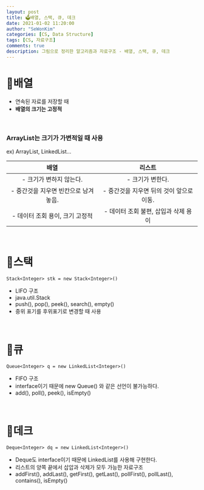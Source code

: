 ```yaml
---
layout: post
title: 🗳️배열, 스택, 큐, 데크
date: 2021-01-02 11:20:00
author: "SeWonKim"
categories: [CS, Data Structure]
tags: [CS, 자료구조]
comments: true
description: 그림으로 정리한 알고리즘과 자료구조 - 배열, 스택, 큐, 데크
---
```


# 🍎배열

- 연속된 자료를 저장할 때
- **배열의 크기는 고정적**
  
&nbsp;   

### ArrayList는 크기가 가변적일 때 사용

ex) ArrayList, LinkedList... 


|                 배열                 |                  리스트                  |
| :----------------------------------: | :--------------------------------------: |
|       - 크기가 변하지 않는다.        |             - 크기가 변한다.             |
| - 중간것을 지우면 빈칸으로 남겨놓음. | - 중간것을 지우면 뒤의 것이 앞으로 이동. |
|   - 데이터 조회 용이, 크기 고정적    |   - 데이터 조회 불편, 삽입과 삭제 용이   |

&nbsp;

# 🍍스택

`Stack<Integer> stk = new Stack<Integer>()` 

- LIFO 구조
- java.util.Stack
- push(), pop(), peek(), search(), empty()
- 중위 표기를 후위표기로 변경할 때 사용

&nbsp;  

# 🍑큐

`Queue<Integer> q = new LinkedList<Integer>()` 

- FIFO 구조
- interface이기 때문에 new Queue<Integer>() 와 같은 선언이 불가능하다.
- add(), poll(), peek(), isEmpty() 

&nbsp;  

# 🍐데크

`Deque<Integer> dq = new LinkedList<Integer>()`

- Deque도 interface이기 때문에 LinkedList를 사용해 구현한다.
- 리스트의 양쪽 끝에서 삽압과 삭제가 모두 가능한 자료구조
- addFirst(), addLast(), getFirst(), getLast(), pollFirst(), pollLast(), contains(), isEmpty()

&nbsp;
